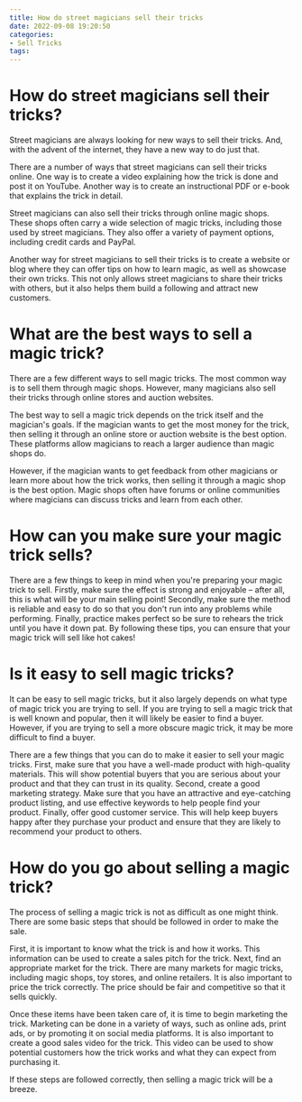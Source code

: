 ```yaml
---
title: How do street magicians sell their tricks
date: 2022-09-08 19:20:50
categories:
- Sell Tricks
tags:
---
```



#  How do street magicians sell their tricks?

Street magicians are always looking for new ways to sell their tricks. And, with the advent of the internet, they have a new way to do just that.

There are a number of ways that street magicians can sell their tricks online. One way is to create a video explaining how the trick is done and post it on YouTube. Another way is to create an instructional PDF or e-book that explains the trick in detail.

 Street magicians can also sell their tricks through online magic shops. These shops often carry a wide selection of magic tricks, including those used by street magicians. They also offer a variety of payment options, including credit cards and PayPal.

Another way for street magicians to sell their tricks is to create a website or blog where they can offer tips on how to learn magic, as well as showcase their own tricks. This not only allows street magicians to share their tricks with others, but it also helps them build a following and attract new customers.

#  What are the best ways to sell a magic trick?

There are a few different ways to sell magic tricks. The most common way is to sell them through magic shops. However, many magicians also sell their tricks through online stores and auction websites.

The best way to sell a magic trick depends on the trick itself and the magician's goals. If the magician wants to get the most money for the trick, then selling it through an online store or auction website is the best option. These platforms allow magicians to reach a larger audience than magic shops do.

However, if the magician wants to get feedback from other magicians or learn more about how the trick works, then selling it through a magic shop is the best option. Magic shops often have forums or online communities where magicians can discuss tricks and learn from each other.

#  How can you make sure your magic trick sells?

There are a few things to keep in mind when you're preparing your magic trick to sell. Firstly, make sure the effect is strong and enjoyable – after all, this is what will be your main selling point! Secondly, make sure the method is reliable and easy to do so that you don't run into any problems while performing. Finally, practice makes perfect so be sure to rehears the trick until you have it down pat. By following these tips, you can ensure that your magic trick will sell like hot cakes!

#  Is it easy to sell magic tricks?

It can be easy to sell magic tricks, but it also largely depends on what type of magic trick you are trying to sell. If you are trying to sell a magic trick that is well known and popular, then it will likely be easier to find a buyer. However, if you are trying to sell a more obscure magic trick, it may be more difficult to find a buyer.

There are a few things that you can do to make it easier to sell your magic tricks. First, make sure that you have a well-made product with high-quality materials. This will show potential buyers that you are serious about your product and that they can trust in its quality. Second, create a good marketing strategy. Make sure that you have an attractive and eye-catching product listing, and use effective keywords to help people find your product. Finally, offer good customer service. This will help keep buyers happy after they purchase your product and ensure that they are likely to recommend your product to others.

#  How do you go about selling a magic trick?

The process of selling a magic trick is not as difficult as one might think. There are some basic steps that should be followed in order to make the sale.

First, it is important to know what the trick is and how it works. This information can be used to create a sales pitch for the trick. Next, find an appropriate market for the trick. There are many markets for magic tricks, including magic shops, toy stores, and online retailers. It is also important to price the trick correctly. The price should be fair and competitive so that it sells quickly.

Once these items have been taken care of, it is time to begin marketing the trick. Marketing can be done in a variety of ways, such as online ads, print ads, or by promoting it on social media platforms. It is also important to create a good sales video for the trick. This video can be used to show potential customers how the trick works and what they can expect from purchasing it.

If these steps are followed correctly, then selling a magic trick will be a breeze.